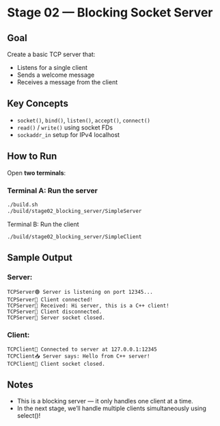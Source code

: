# Stage 02 — Blocking Socket Server

## Goal

Create a basic TCP server that:
- Listens for a single client
- Sends a welcome message
- Receives a message from the client

## Key Concepts

- `socket()`, `bind()`, `listen()`, `accept()`, `connect()`
- `read()` / `write()` using socket FDs
- `sockaddr_in` setup for IPv4 localhost

## How to Run

Open **two terminals**:

### Terminal A: Run the server
```bash
./build.sh
./build/stage02_blocking_server/SimpleServer
```

Terminal B: Run the client
```
./build/stage02_blocking_server/SimpleClient
```

## Sample Output

### Server:
```
TCPServer🟢 Server is listening on port 12345...
TCPServer🔌 Client connected!
TCPServer📨 Received: Hi server, this is a C++ client!
TCPServer👋 Client disconnected.
TCPServer🧹 Server socket closed.

```
### Client:
```
TCPClient🔗 Connected to server at 127.0.0.1:12345
TCPClient📥 Server says: Hello from C++ server!
TCPClient🧹 Client socket closed.

```

## Notes
- This is a blocking server — it only handles one client at a time.
- In the next stage, we’ll handle multiple clients simultaneously using select()!